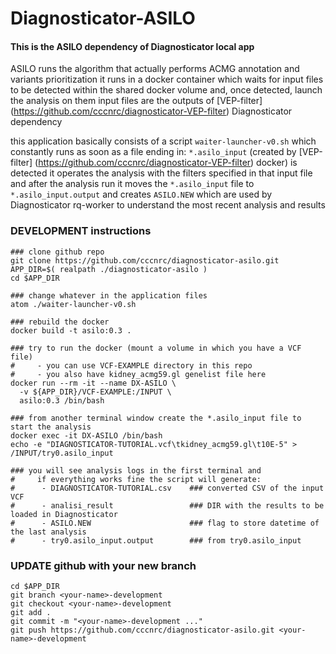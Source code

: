 # Diagnosticator-ASILO

#### This is the ASILO dependency of Diagnosticator local app

ASILO runs the algorithm that actually performs ACMG annotation and variants prioritization
it runs in a docker container which waits for input files to be detected within the shared
docker volume and, once detected, launch the analysis on them
input files are the outputs of [VEP-filter] (https://github.com/cccnrc/diagnosticator-VEP-filter) Diagnosticator dependency

this application basically consists of a script `waiter-launcher-v0.sh` which constantly runs
as soon as a file ending in: `*.asilo_input` (created by [VEP-filter] (https://github.com/cccnrc/diagnosticator-VEP-filter) docker)  is detected
it operates the analysis with the filters specified in that input file and after the analysis
run it moves the `*.asilo_input` file to `*.asilo_input.output` and creates `ASILO.NEW`
which are used by Diagnosticator rq-worker to understand the most recent analysis and results



### DEVELOPMENT instructions
```
### clone github repo
git clone https://github.com/cccnrc/diagnosticator-asilo.git
APP_DIR=$( realpath ./diagnosticator-asilo )
cd $APP_DIR

### change whatever in the application files
atom ./waiter-launcher-v0.sh

### rebuild the docker
docker build -t asilo:0.3 .

### try to run the docker (mount a volume in which you have a VCF file)
#     - you can use VCF-EXAMPLE directory in this repo
#     - you also have kidney_acmg59.gl genelist file here
docker run --rm -it --name DX-ASILO \
  -v ${APP_DIR}/VCF-EXAMPLE:/INPUT \
  asilo:0.3 /bin/bash

### from another terminal window create the *.asilo_input file to start the analysis
docker exec -it DX-ASILO /bin/bash
echo -e "DIAGNOSTICATOR-TUTORIAL.vcf\tkidney_acmg59.gl\t10E-5" > /INPUT/try0.asilo_input

### you will see analysis logs in the first terminal and
#     if everything works fine the script will generate:
#      - DIAGNOSTICATOR-TUTORIAL.csv    ### converted CSV of the input VCF
#      - analisi_result                 ### DIR with the results to be loaded in Diagnosticator
#      - ASILO.NEW                      ### flag to store datetime of the last analysis
#      - try0.asilo_input.output        ### from try0.asilo_input
```

### UPDATE github with your new branch
```
cd $APP_DIR
git branch <your-name>-development
git checkout <your-name>-development
git add .
git commit -m "<your-name>-development ..."
git push https://github.com/cccnrc/diagnosticator-asilo.git <your-name>-development
```
